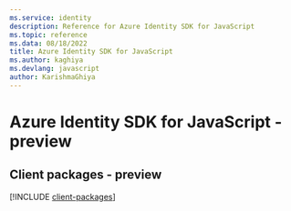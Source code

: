 ```yaml
---
ms.service: identity
description: Reference for Azure Identity SDK for JavaScript
ms.topic: reference
ms.data: 08/18/2022
title: Azure Identity SDK for JavaScript
ms.author: kaghiya
ms.devlang: javascript
author: KarishmaGhiya
---
```

# Azure Identity SDK for JavaScript - preview

## Client packages - preview
[!INCLUDE [client-packages](identity-client-index.md)]